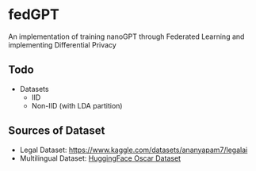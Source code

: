 # fedGPT

An implementation of training nanoGPT through Federated Learning and implementing Differential Privacy

## Todo
- Datasets
    - IID
    - Non-IID (with LDA partition)

## Sources of Dataset
- Legal Dataset: https://www.kaggle.com/datasets/ananyapam7/legalai
- Multilingual Dataset: [HuggingFace Oscar Dataset](https://huggingface.co/datasets/oscar/viewer)
